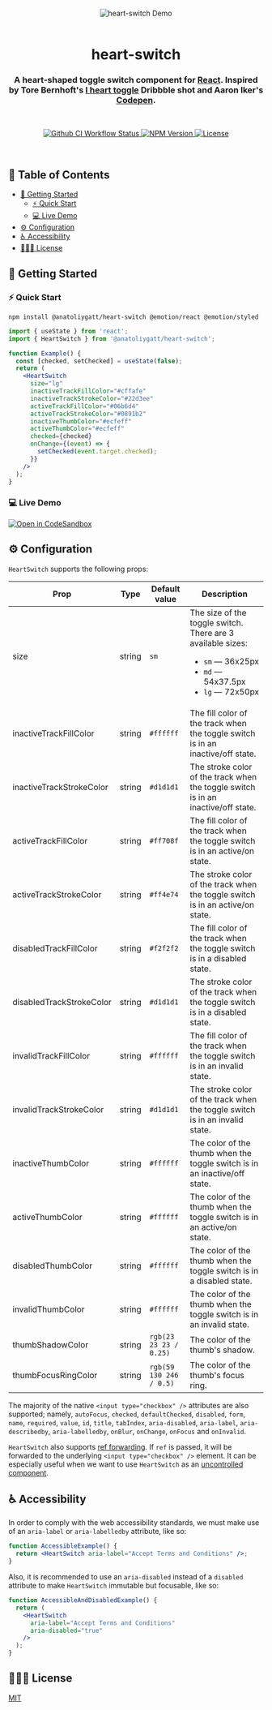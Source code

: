 <br>

<div align="center">
  <img src="https://i.imgur.com/p5oXNx0.gif" alt="heart-switch Demo">
</div>

<br>

<h1 align="center">heart-switch</h1>
<h3 align="center">A heart-shaped toggle switch component for <a href="https://reactjs.org">React</a>. Inspired by Tore Bernhoft's <a href="https://dribbble.com/shots/8306407-I-heart-toggle">I heart toggle</a> Dribbble shot and Aaron Iker's <a href="https://codepen.io/aaroniker/full/PowbEKp">Codepen</a>.</h3>

<br>

<p align="center">
  <a href="https://github.com/anatoliygatt/heart-switch/actions?query=workflow%3ACI">
    <img src="https://img.shields.io/github/actions/workflow/status/anatoliygatt/heart-switch/ci.yml?branch=master&style=for-the-badge&logo=github&label=CI&labelColor=000000" alt="Github CI Workflow Status">
  </a>
  <a href="https://www.npmjs.com/package/@anatoliygatt/heart-switch">
    <img src="https://img.shields.io/npm/v/@anatoliygatt/heart-switch.svg?style=for-the-badge&logo=npm&labelColor=000000" alt="NPM Version">
  </a>
  <a href="https://github.com/anatoliygatt/heart-switch/blob/master/LICENSE">
    <img src="https://img.shields.io/github/license/anatoliygatt/heart-switch.svg?style=for-the-badge&logo=opensourceinitiative&logoColor=ffffff&labelColor=000000" alt="License">
  </a>
</p>

<br>

## 📖 Table of Contents

- [🚀 Getting Started](#-getting-started)
  - [⚡️ Quick Start](#%EF%B8%8F-quick-start)
  - [💻 Live Demo](#-live-demo)
- [⚙️ Configuration](#%EF%B8%8F-configuration)
- [♿️ Accessibility](#%EF%B8%8F-accessibility)
- [👨🏼‍⚖️ License](#%EF%B8%8F-license)

## 🚀 Getting Started

### ⚡️ Quick Start

```shell
npm install @anatoliygatt/heart-switch @emotion/react @emotion/styled
```

```jsx
import { useState } from 'react';
import { HeartSwitch } from '@anatoliygatt/heart-switch';

function Example() {
  const [checked, setChecked] = useState(false);
  return (
    <HeartSwitch
      size="lg"
      inactiveTrackFillColor="#cffafe"
      inactiveTrackStrokeColor="#22d3ee"
      activeTrackFillColor="#06b6d4"
      activeTrackStrokeColor="#0891b2"
      inactiveThumbColor="#ecfeff"
      activeThumbColor="#ecfeff"
      checked={checked}
      onChange={(event) => {
        setChecked(event.target.checked);
      }}
    />
  );
}
```

### 💻 Live Demo

[![Open in CodeSandbox](https://codesandbox.io/static/img/play-codesandbox.svg)](https://codesandbox.io/s/demo-for-anatoliygatt-heart-switch-cds5p)

## ⚙️ Configuration

`HeartSwitch` supports the following props:

| Prop                     | Type   | Default value           | Description                                                                                                                                 |
| ------------------------ | ------ | ----------------------- | ------------------------------------------------------------------------------------------------------------------------------------------- |
| size                     | string | `sm`                    | The size of the toggle switch. There are 3 available sizes:<ul><li>`sm` — 36x25px</li><li>`md` — 54x37.5px</li><li>`lg` — 72x50px</li></ul> |
| inactiveTrackFillColor   | string | `#ffffff`               | The fill color of the track when the toggle switch is in an inactive/off state.                                                             |
| inactiveTrackStrokeColor | string | `#d1d1d1`               | The stroke color of the track when the toggle switch is in an inactive/off state.                                                           |
| activeTrackFillColor     | string | `#ff708f`               | The fill color of the track when the toggle switch is in an active/on state.                                                                |
| activeTrackStrokeColor   | string | `#ff4e74`               | The stroke color of the track when the toggle switch is in an active/on state.                                                              |
| disabledTrackFillColor   | string | `#f2f2f2`               | The fill color of the track when the toggle switch is in a disabled state.                                                                  |
| disabledTrackStrokeColor | string | `#d1d1d1`               | The stroke color of the track when the toggle switch is in a disabled state.                                                                |
| invalidTrackFillColor    | string | `#ffffff`               | The fill color of the track when the toggle switch is in an invalid state.                                                                  |
| invalidTrackStrokeColor  | string | `#d1d1d1`               | The stroke color of the track when the toggle switch is in an invalid state.                                                                |
| inactiveThumbColor       | string | `#ffffff`               | The color of the thumb when the toggle switch is in an inactive/off state.                                                                  |
| activeThumbColor         | string | `#ffffff`               | The color of the thumb when the toggle switch is in an active/on state.                                                                     |
| disabledThumbColor       | string | `#ffffff`               | The color of the thumb when the toggle switch is in a disabled state.                                                                       |
| invalidThumbColor        | string | `#ffffff`               | The color of the thumb when the toggle switch is in an invalid state.                                                                       |
| thumbShadowColor         | string | `rgb(23 23 23 / 0.25)`  | The color of the thumb's shadow.                                                                                                            |
| thumbFocusRingColor      | string | `rgb(59 130 246 / 0.5)` | The color of the thumb's focus ring.                                                                                                        |

The majority of the native `<input type="checkbox" />` attributes are also supported; namely, `autoFocus`, `checked`, `defaultChecked`, `disabled`, `form`, `name`, `required`, `value`, `id`, `title`, `tabIndex`, `aria-disabled`, `aria-label`, `aria-describedby`, `aria-labelledby`, `onBlur`, `onChange`, `onFocus` and `onInvalid`.

`HeartSwitch` also supports [ref forwarding](https://reactjs.org/docs/forwarding-refs.html). If `ref` is passed, it will be forwarded to the underlying `<input type="checkbox" />` element. It can be especially useful when we want to use `HeartSwitch` as an [uncontrolled component](https://reactjs.org/docs/uncontrolled-components.html).

## ♿️ Accessibility

In order to comply with the web accessibility standards, we must make use of an `aria-label` or `aria-labelledby` attribute, like so:

```jsx
function AccessibleExample() {
  return <HeartSwitch aria-label="Accept Terms and Conditions" />;
}
```

Also, it is recommended to use an `aria-disabled` instead of a `disabled` attribute to make `HeartSwitch` immutable but focusable, like so:

```jsx
function AccessibleAndDisabledExample() {
  return (
    <HeartSwitch
      aria-label="Accept Terms and Conditions"
      aria-disabled="true"
    />
  );
}
```

## 👨🏼‍⚖️ License

[MIT](https://github.com/anatoliygatt/heart-switch/blob/master/LICENSE)
